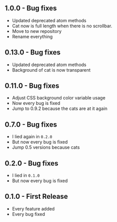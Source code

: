 ## 1.0.0 - Bug fixes
* Updated deprecated atom methods
* Cat now is full length when there is no scrollbar.
* Move to new repository
* Rename everything

## 0.13.0 - Bug fixes
* Updated deprecated atom methods
* Background of cat is now transparent

## 0.11.0 - Bug fixes
* Adjust CSS background color variable usage
* Now every bug is fixed
* Jump to 0.9.2 because the cats are at it again

## 0.7.0 - Bug fixes
* I lied again in `0.2.0`
* But now every bug is fixed
* Jump 0.5 versions because cats

## 0.2.0 - Bug fixes
* I lied in `0.1.0`
* But now every bug is fixed

## 0.1.0 - First Release
* Every feature added
* Every bug fixed
